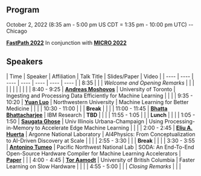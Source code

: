 ## Program
October 2, 2022 (8:35 am - 5:00 pm US CDT = 1:35 pm - 10:00 pm UTC) -- Chicago

**[FastPath 2022](https://fastpathconference.github.io/FastPath2022/Program/)** In conjunction with **[MICRO 2022](https://www.microarch.org/micro55/)**


## Speakers

| Time | Speaker | Affiliation | Talk Title | Slides/Paper | Video |
| ---- | ----       | ----    | ----        | ----       | ----   | ----  |
| 8:35             |         |             | *Welcome and Opening Remarks*     |        |  |
|                  |         |             |            |        |       |
| 8:40 - 9:25       | **[Andreas Moshovos](https://fastpathconference.github.io/FastPath2022/Program/Moshovos)**             | University of Toronto                          | Ingesting and Processing Data Efficiently for Machine Learning |   |  |
| 9:35 - 10:20       | **[Yuan Luo](https://fastpathconference.github.io/FastPath2022/Program/Luo)**             | Northwestern University                          | Machine Learning for Better Medicine |   |  |
| 10:30 - 11:00       |              |                           | **Break** |   |  |
| 11:00 - 11:45       | **[Bhatta Bhattacharjee](https://fastpathconference.github.io/FastPath2022/Program/Bhattacharjee)**             | IBM Research                          | **TBD** |   |  |
| 11:55 - 1:05       |              |                           | **Lunch** |   |  |
| 1:05 - 1:50       | **[Saugata Ghose](https://fastpathconference.github.io/FastPath2022/Program/Ghose)**             | Univ Illinois Urbana-Champaign                          | Using Processing-in-Memory to Accelerate Edge Machine Learning |   |  |
| 2:00 - 2:45       | **[Eliu A. Huerta](https://fastpathconference.github.io/FastPath2022/Program/Huerta)**             | Argonne National Laboratory                          | AI4Physics: From Conceptualization to AI-Driven Discovery at Scale |   |  |
| 2:55 - 3:30       |              |                           | **Break** |   |  |
| 3:30 - 3:55       | **[Antonino Tumeo](https://fastpathconference.github.io/FastPath2022/Program/Tumeo)**             | Pacific Northwest National Lab                        | SODA: An End-To-End Open-Source Hardware Compiler for Machine Learning Accelerators | **[Paper](https://fastpathconference.github.io/FastPath2022/Program/FastPath2022_paper_8360.pdf)**  |  |
| 4:00 - 4:45       | **[Tor Aamodt](https://fastpathconference.github.io/FastPath2022/Program/Aamodt)**             | University of British Columbia                        | Faster Learning on Slow Hardware |   |  |
| 4:55 - 5:00       |              |                           | *Closing Remarks* |   |  |
